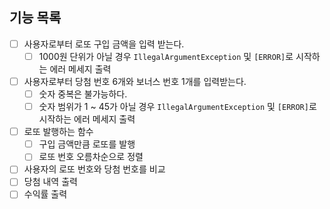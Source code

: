 ## 기능 목록
- [ ] 사용자로부터 로또 구입 금액을 입력 받는다.
  - [ ] 1000원 단위가 아닐 경우 `IllegalArgumentException` 및 `[ERROR]`로 시작하는 에러 메세지 출력
- [ ] 사용자로부터 당첨 번호 6개와 보너스 번호 1개를 입력받는다.
  - [ ] 숫자 중복은 불가능하다.
  - [ ] 숫자 범위가 1 ~ 45가 아닐 경우 `IllegalArgumentException` 및 `[ERROR]`로 시작하는 에러 메세지 출력
- [ ] 로또 발행하는 함수
  - [ ] 구입 금액만큼 로또를 발행
  - [ ] 로또 번호 오름차순으로 정렬
- [ ] 사용자의 로또 번호와 당첨 번호를 비교
- [ ] 당첨 내역 출력
- [ ] 수익률 출력